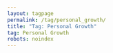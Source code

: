 ```yaml
---
layout: tagpage
permalink: /tag/personal_growth/
title: "Tag: Personal Growth"
tag: Personal Growth
robots: noindex
---
```

